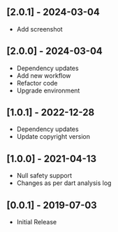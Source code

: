 ## [2.0.1] - 2024-03-04

* Add screenshot

## [2.0.0] - 2024-03-04

* Dependency updates
* Add new workflow
* Refactor code
* Upgrade environment

## [1.0.1] - 2022-12-28

* Dependency updates
* Update copyright version

## [1.0.0] - 2021-04-13

* Null safety support
* Changes as per dart analysis log

## [0.0.1] - 2019-07-03

* Initial Release

